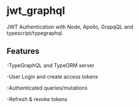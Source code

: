 # jwt_graphql

JWT Authentication with Node, Apollo, GrapqQL and typescript/typegraphql.

## Features

-TypeGraphQL and TypeORM server

-User Login and create access tokens

-Authenticated queries/mutations

-Refresh & revoke tokens
